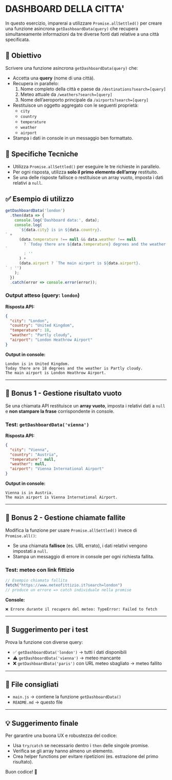 # DASHBOARD DELLA CITTA'

In questo esercizio, imparerai a utilizzare `Promise.allSettled()` per creare una funzione asincrona `getDashboardData(query)` che recupera simultaneamente informazioni da tre diverse fonti dati relative a una città specificata.

## 🎯 Obiettivo

Scrivere una funzione asincrona `getDashboardData(query)` che:
- Accetta una **query** (nome di una città).
- Recupera in parallelo:
  1. Nome completo della città e paese da `/destinations?search=[query]`
  2. Meteo attuale da `/weathers?search=[query]`
  3. Nome dell’aeroporto principale da `/airports?search=[query]`
- Restituisce un oggetto aggregato con le seguenti proprietà:
  - `city`
  - `country`
  - `temperature`
  - `weather`
  - `airport`
- Stampa i dati in console in un messaggio ben formattato.

## 🔧 Specifiche Tecniche

- Utilizza `Promise.allSettled()` per eseguire le tre richieste in parallelo.
- Per ogni risposta, utilizza **solo il primo elemento dell’array** restituito.
- Se una delle risposte fallisce o restituisce un array vuoto, imposta i dati relativi a `null`.

## ✅ Esempio di utilizzo

```js
getDashboardData('london')
  .then(data => {
    console.log('Dashboard data:', data);
    console.log(
      `${data.city} is in ${data.country}.
` +
      (data.temperature !== null && data.weather !== null
        ? `Today there are ${data.temperature} degrees and the weather is ${data.weather}.
`
        : ''
      ) +
      (data.airport ? `The main airport is ${data.airport}.
` : '')
    );
  })
  .catch(error => console.error(error));
```

### Output atteso (query: `london`)
**Risposta API:**
```json
{
  "city": "London",
  "country": "United Kingdom",
  "temperature": 18,
  "weather": "Partly cloudy",
  "airport": "London Heathrow Airport"
}
```

**Output in console:**
```
London is in United Kingdom.
Today there are 18 degrees and the weather is Partly cloudy.
The main airport is London Heathrow Airport.
```

---

## 🎯 Bonus 1 - Gestione risultato vuoto

Se una chiamata API restituisce un **array vuoto**, imposta i relativi dati a `null` e **non stampare la frase** corrispondente in console.

### Test: `getDashboardData('vienna')`

**Risposta API:**
```json
{
  "city": "Vienna",
  "country": "Austria",
  "temperature": null,
  "weather": null,
  "airport": "Vienna International Airport"
}
```

**Output in console:**
```
Vienna is in Austria.
The main airport is Vienna International Airport.
```

---

## 🎯 Bonus 2 - Gestione chiamate fallite

Modifica la funzione per usare `Promise.allSettled()` invece di `Promise.all()`:

- Se una chiamata **fallisce** (es. URL errato), i dati relativi vengono impostati a `null`.
- Stampa un messaggio di errore in console per ogni richiesta fallita.

### Test: meteo con link fittizio

```js
// Esempio chiamata fallita
fetch("https://www.meteofittizio.it?search=london")
// produce un errore => catch individuale nella promise
```

**Console:**
```
❌ Errore durante il recupero del meteo: TypeError: Failed to fetch
```

---

## 🧪 Suggerimento per i test

Prova la funzione con diverse query:
- ✅ `getDashboardData('london')` → tutti i dati disponibili
- ⚠️ `getDashboardData('vienna')` → meteo mancante
- ❌ `getDashboardData('paris')` con URL meteo sbagliato → meteo fallito

---

## 📁 File consigliati

- `main.js` → contiene la funzione `getDashboardData()`
- `README.md` → questo file

---

## 💡 Suggerimento finale

Per garantire una buona UX e robustezza del codice:
- Usa `try/catch` se necessario dentro i `then` delle singole promise.
- Verifica se gli array hanno almeno un elemento.
- Crea helper functions per evitare ripetizioni (es. estrazione del primo risultato).

Buon codice! 🚀
